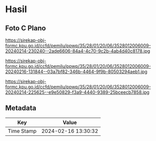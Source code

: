 # Hasil

## Foto C Plano

https://sirekap-obj-formc.kpu.go.id/ccfd/pemilu/ppwp/35/28/01/20/06/3528012006009-20240214-230240--2ade6606-84a4-4c70-9c2b-4ab4d40c8178.jpg

https://sirekap-obj-formc.kpu.go.id/ccfd/pemilu/ppwp/35/28/01/20/06/3528012006009-20240216-131844--03a7bf82-346b-4464-9f9b-80503294aeb1.jpg

https://sirekap-obj-formc.kpu.go.id/ccfd/pemilu/ppwp/35/28/01/20/06/3528012006009-20240214-225625--e9e50829-f3a9-4440-9389-25bceecb7858.jpg


## Metadata

| Key        | Value               |
| ---------- | ------------------- |
| Time Stamp | 2024-02-16 13:30:32 |



